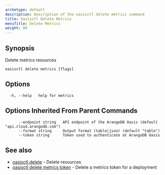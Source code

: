 ```yaml
---
archetype: default
description: Description of the oasisctl delete metrics command
title: Oasisctl Delete Metrics
menuTitle: Delete Metrics
weight: 80
---
```

## Synopsis
Delete metrics resources

```
oasisctl delete metrics [flags]
```

## Options
```
  -h, --help   help for metrics
```

## Options Inherited From Parent Commands
```
      --endpoint string   API endpoint of the ArangoDB Oasis (default "api.cloud.arangodb.com")
      --format string     Output format (table|json) (default "table")
      --token string      Token used to authenticate at ArangoDB Oasis
```

## See also
* [oasisctl delete](_index.md)	 - Delete resources
* [oasisctl delete metrics token](delete-metrics-token.md)	 - Delete a metrics token for a deployment

